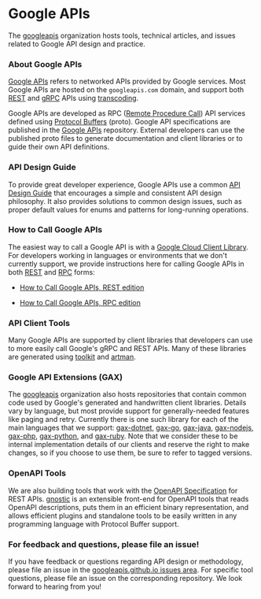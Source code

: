 # Google APIs

The [googleapis](https://github.com/googleapis) organization hosts tools,
technical articles, and issues related to Google API design and practice.

### About Google APIs

[Google APIs](https://github.com/googleapis/googleapis) refers to networked APIs
provided by Google services. Most Google APIs are hosted on the `googleapis.com`
domain, and support both
[REST](https://en.wikipedia.org/wiki/Representational_state_transfer) and
[gRPC](https://grpc.io/) APIs using
[transcoding](https://github.com/googleapis/googleapis/blob/master/google/api/http.proto).

Google APIs are developed as RPC
([Remote Procedure Call](https://en.wikipedia.org/wiki/Remote_procedure_call))
API services defined using
[Protocol Buffers](https://developers.google.com/protocol-buffers/) (proto).
Google API specifications are published in the
[Google APIs](https://github.com/googleapis/googleapis) repository. External
developers can use the published proto files to generate documentation and
client libraries or to guide their own API definitions.

### API Design Guide

To provide great developer experience, Google APIs use a common
[API Design Guide](https://cloud.google.com/apis/design) that encourages a
simple and consistent API design philosophy. It also provides solutions to
common design issues, such as proper default values for enums and patterns for
long-running operations.

### How to Call Google APIs

The easiest way to call a Google API is with a
[Google Cloud Client Library](https://cloud.google.com/apis/docs/cloud-client-libraries).
For developers working in languages or environments that we don't currently
support, we provide instructions here for calling Google APIs in both
[REST](https://en.wikipedia.org/wiki/Representational_state_transfer) and
[RPC](https://en.wikipedia.org/wiki/Remote_procedure_call) forms:

- [How to Call Google APIs, REST edition](/HowToREST)

- [How to Call Google APIs, RPC edition](/HowToRPC)

### API Client Tools

Many Google APIs are supported by client libraries that developers can use to
more easily call Google's gRPC and REST APIs. Many of these libraries are
generated using [toolkit](https://github.com/googleapis/toolkit) and
[artman](https://github.com/googleapis/artman).

### Google API Extensions (GAX)

The [googleapis](https://github.com/googleapis) organization also hosts
repositories that contain common code used by Google's generated and handwritten
client libraries. Details vary by language, but most provide support for
generally-needed features like paging and retry. Currently there is one such
library for each of the main languages that we support:
[gax-dotnet](https://github.com/googleapis/gax-dotnet),
[gax-go](https://github.com/googleapis/gax-go),
[gax-java](https://github.com/googleapis/gax-java),
[gax-nodejs](https://github.com/googleapis/gax-nodejs),
[gax-php](https://github.com/googleapis/gax-php),
[gax-python](https://github.com/googleapis/gax-python), and
[gax-ruby](https://github.com/googleapis/gax-ruby). Note that we consider these
to be internal implementation details of our clients and reserve the right to
make changes, so if you choose to use them, be sure to refer to tagged versions.

### OpenAPI Tools

We are also building tools that work with the
[OpenAPI Specification](https://github.com/OAI/OpenAPI-Specification) for REST
APIs. [gnostic](https://github.com/googleapis/gnostic) is an extensible
front-end for OpenAPI tools that reads OpenAPI descriptions, puts them in an
efficient binary representation, and allows efficient plugins and standalone
tools to be easily written in any programming language with Protocol Buffer
support.

### For feedback and questions, please file an issue!

If you have feedback or questions regarding API design or methodology, please
file an issue in the
[googleapis.github.io issues area](https://github.com/googleapis/googleapis.github.io/issues).
For specific tool questions, please file an issue on the corresponding
repository. We look forward to hearing from you!
